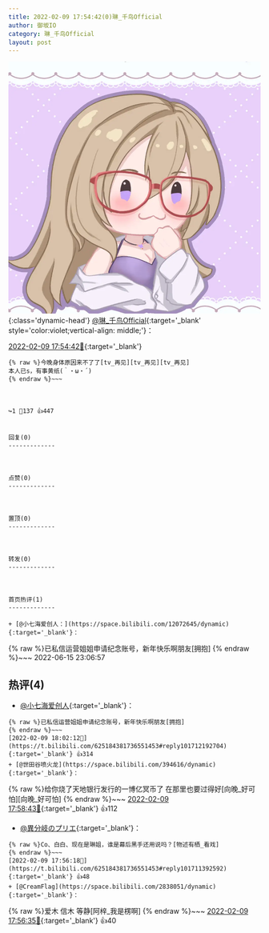 ```yaml
---
title: 2022-02-09 17:54:42(0)琳_千鸟Official
author: 御坂IO
category: 琳_千鸟Official
layout: post
---
```


![img](/images/c0a88f85ebd0d056f37b114e0748e69556c8b488.jpg){:class='dynamic-head'}
[@琳_千鸟Official](https://space.bilibili.com/1620923329/dynamic){:target='_blank' style='color:violet;vertical-align: middle;'}：

[2022-02-09 17:54:42🔗](https://t.bilibili.com/625184381736551453){:target='_blank'}

~~~
{% raw %}今晚身体原因来不了了[tv_再见][tv_再见][tv_再见]
本人已s，有事黄纸(｀・ω・´)
{% endraw %}~~~



↪️1 💬137 👍447


回复(0)
-------------



点赞(0)
-------------



置顶(0)
-------------



转发(0)
-------------



首页热评(1)
-------------

+ [@小七海爱创人：](https://space.bilibili.com/12072645/dynamic){:target='_blank'}：
~~~
{% raw %}已私信运营姐姐申请纪念账号，新年快乐啊朋友[拥抱]
{% endraw %}~~~
2022-06-15 23:06:57


热评(4)
-------------

+ [@小七海爱创人](https://space.bilibili.com/12072645/dynamic){:target='_blank'}：
~~~
{% raw %}已私信运营姐姐申请纪念账号，新年快乐啊朋友[拥抱]
{% endraw %}~~~
[2022-02-09 18:02:12🔗](https://t.bilibili.com/625184381736551453#reply101712192704){:target='_blank'} 👍314
+ [@世田谷喷火龙](https://space.bilibili.com/394616/dynamic){:target='_blank'}：
~~~
{% raw %}给你烧了天地银行发行的一博亿冥币了 在那里也要过得好[向晚_好可怕][向晚_好可怕]
{% endraw %}~~~
[2022-02-09 17:58:43🔗](https://t.bilibili.com/625184381736551453#reply101711599808){:target='_blank'} 👍112
+ [@異分岐のプリエ](https://space.bilibili.com/1056997306/dynamic){:target='_blank'}：
~~~
{% raw %}Co、白白、现在是琳姐，谁是幕后黑手还用说吗？[物述有栖_看戏]
{% endraw %}~~~
[2022-02-09 17:56:18🔗](https://t.bilibili.com/625184381736551453#reply101711392592){:target='_blank'} 👍48
+ [@CreamFlag](https://space.bilibili.com/2838051/dynamic){:target='_blank'}：
~~~
{% raw %}爱木 信木 等静[阿梓_我是楞啊]
{% endraw %}~~~
[2022-02-09 17:56:35🔗](https://t.bilibili.com/625184381736551453#reply101711405536){:target='_blank'} 👍40


